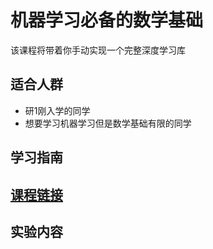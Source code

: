 # 机器学习必备的数学基础

该课程将带着你手动实现一个完整深度学习库

## 适合人群

* 研1刚入学的同学
* 想要学习机器学习但是数学基础有限的同学

## 学习指南

## [课程链接](https://www.youtube.com/watch?v=T73ldK46JqE&list=PLiiljHvN6z1_o1ztXTKWPrShrMrBLo5P3)

## 实验内容